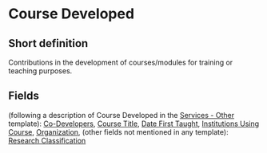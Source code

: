 # Course Developed
## Short definition
Contributions in the development of courses/modules for training or teaching purposes.
## Fields
(following a description of Course Developed in the [Services - Other](../Templates/Services%20-%20Other.md) template):
[Co-Developers](../Object-Fields/Course%20Developed/Co-Developers.md),
[Course Title](../Object-Fields/Course%20Developed/Course%20Title.md),
[Date First Taught](../Object-Fields/Course%20Developed/Date%20First%20Taught.md),
[Institutions Using Course](../Object-Fields/Course%20Developed/Institutions%20Using%20Course.md),
[Organization](../Object-Fields/Course%20Developed/Organization.md),
(other fields not mentioned in any template):
[Research Classification](../Object-Fields/Course%20Developed/Research%20Classification.md)
